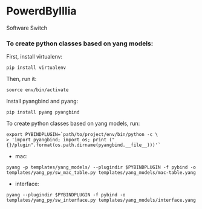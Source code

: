 # PowerdByIllia
Software Switch

### To create python classes based on yang models:

First, install virtualenv:
```
pip install virtualenv
```

Then, run it:
```
source env/bin/activate
```
Install pyangbind and pyang:
```
pip install pyang pyangbind
```

To create python classes based on yang models, run:
```
export PYBINDPLUGIN=`path/to/project/env/bin/python -c \
> 'import pyangbind; import os; print ("{}/plugin".format(os.path.dirname(pyangbind.__file__)))'`
```
- mac:
```
pyang -p templates/yang_models/ --plugindir $PYBINDPLUGIN -f pybind -o templates/yang_py/sw_mac_table.py templates/yang_models/mac-table.yang
```
- interface:
```
pyang --plugindir $PYBINDPLUGIN -f pybind -o templates/yang_py/sw_interface.py templates/yang_models/interface.yang
```



